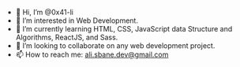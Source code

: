 - 👋 Hi, I’m @0x41-li
- 👀 I’m interested in Web Development.
- 🌱 I’m currently learning HTML, CSS, JavaScript data Structure and Algorithms, ReactJS, and Sass.
- 💞️ I’m looking to collaborate on any web development project.
- 📫 How to reach me: ali.sbane.dev@gmail.com

<!---
0x41-li/0x41-li is a ✨ special ✨ repository because its `README.md` (this file) appears on your GitHub profile.
You can click the Preview link to take a look at your changes.
--->
